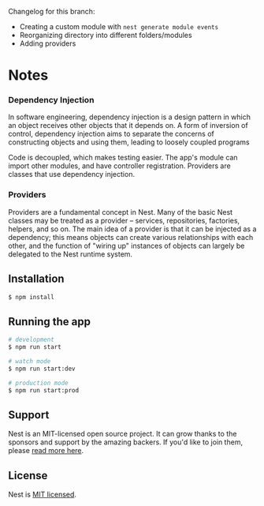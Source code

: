 Changelog for this branch:

- Creating a custom module with `nest generate module events`
- Reorganizing directory into different folders/modules
- Adding providers

# Notes

### Dependency Injection

In software engineering, dependency injection is a design pattern in which an object receives other objects that it depends on. A form of inversion of control, dependency injection aims to separate the concerns of constructing objects and using them, leading to loosely coupled programs

Code is decoupled, which makes testing easier. The app's module can import other modules, and have controller registration. Providers are classes that use dependency injection. 

### Providers

Providers are a fundamental concept in Nest. Many of the basic Nest classes may be treated as a provider – services, repositories, factories, helpers, and so on. The main idea of a provider is that it can be injected as a dependency; this means objects can create various relationships with each other, and the function of "wiring up" instances of objects can largely be delegated to the Nest runtime system.

## Installation

```bash
$ npm install
```

## Running the app

```bash
# development
$ npm run start

# watch mode
$ npm run start:dev

# production mode
$ npm run start:prod
```

## Support

Nest is an MIT-licensed open source project. It can grow thanks to the sponsors and support by the amazing backers. If you'd like to join them, please [read more here](https://docs.nestjs.com/support).

## License

Nest is [MIT licensed](LICENSE).
